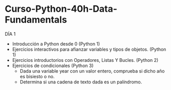 # Curso-Python-40h-Data-Fundamentals

DÍA 1

  - Introducción a Python desde 0 (Python 1)
  - Ejercicios interactivos para afianzar variables y tipos de objetos. (Python 1)
  - Ejercicios introductorios con Operadores, Listas Y Bucles. (Python 2)
  - Ejercicios de condicionales (Python 3)
      * Dada una variable year con un valor entero, comprueba si dicho año es bisiesto o no.
      * Determina si una cadena de texto dada es un palíndromo.
